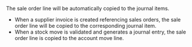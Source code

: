The sale order line will be automatically copied to the journal items.

- When a supplier invoice is created referencing sales orders, the sale
  order line will be copied to the corresponding journal item.
- When a stock move is validated and generates a journal entry, the sale
  order line is copied to the account move line.
